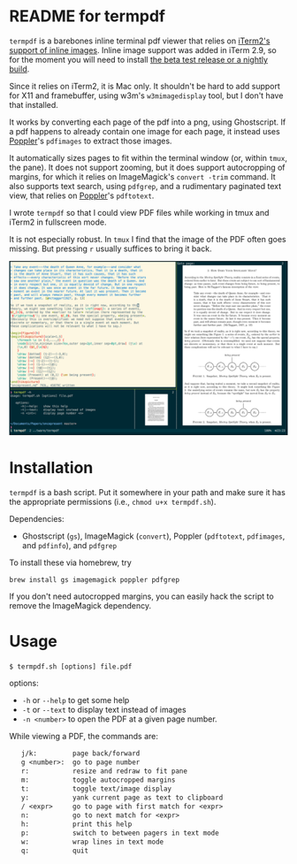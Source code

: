 # README for termpdf

`termpdf` is a barebones inline terminal pdf viewer that relies on [iTerm2's
support of inline images][]. Inline image support was added in iTerm 2.9,
so for the moment you will need to install [the beta test release or a nightly
build](https://iterm2.com/downloads.html).

Since it relies on iTerm2, it is Mac only. It shouldn't be hard to add support
for X11 and framebuffer, using w3m's `w3mimagedisplay` tool, but I don't have
that installed.

It works by converting each page of the pdf into a png, using Ghostscript.
If a pdf happens to already contain one image for each page, it
instead uses [Poppler][]'s `pdfimages` to extract those images.

It automatically sizes pages to fit within the terminal window (or, within
`tmux`, the pane).
It does not support zooming, but it does support autocropping of margins,
for which it relies on ImageMagick's `convert -trim` command.
It also supports text search, using `pdfgrep`, and a rudimentary paginated
text view, that relies on [Poppler][]'s `pdftotext`.

I wrote `termpdf` so that I could view PDF files while working
in tmux and iTerm2 in fullscreen mode.

It is not especially robust. In `tmux` I find that the image of the PDF often
goes missing. But pressing `r` usually suffices to bring it back.

![screenshot](termpdf_screenshot.png)

# Installation

`termpdf` is a bash script. Put it somewhere in your path and make sure it has
the appropriate permissions (i.e., `chmod u+x termpdf.sh`).

Dependencies: 

-   Ghostscript (`gs`), ImageMagick (`convert`), Poppler
(`pdftotext`, `pdfimages`, and `pdfinfo`), and `pdfgrep`

To install these via homebrew, try

```
brew install gs imagemagick poppler pdfgrep
```

If you don't need autocropped margins, you can easily hack the script
to remove the ImageMagick dependency. 


# Usage


`$ termpdf.sh [options] file.pdf`

options: 

-   `-h` or `--help` to get some help
-   `-t` or `--text` to display text instead of images
-   `-n <number>` to open the PDF at a given page number.

While viewing a PDF, the commands are:

~~~
   j/k:         page back/forward
   g <number>:  go to page number
   r:           resize and redraw to fit pane
   m:           toggle autocropped margins
   t:           toggle text/image display
   y:           yank current page as text to clipboard
   / <expr>     go to page with first match for <expr>
   n:           go to next match for <expr>
   h:           print this help
   p:           switch to between pagers in text mode
   w:           wrap lines in text mode
   q:           quit
~~~



  [iTerm2's support of inline images]: https://iterm2.com/images.html
  [Poppler]: http://poppler.freedesktop.org/
